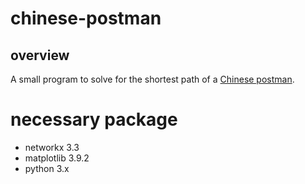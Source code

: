 # chinese-postman

## overview
A small program to solve for the shortest path of a [Chinese postman](https://zh.wikipedia.org/wiki/%E4%B8%AD%E5%9B%BD%E9%82%AE%E9%80%92%E5%91%98%E9%97%AE%E9%A2%98).

# necessary package
  - networkx 3.3
  - matplotlib 3.9.2
  - python 3.x
